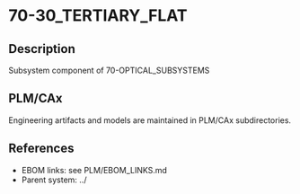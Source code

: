 # 70-30_TERTIARY_FLAT

## Description
Subsystem component of 70-OPTICAL_SUBSYSTEMS

## PLM/CAx
Engineering artifacts and models are maintained in PLM/CAx subdirectories.

## References
- EBOM links: see PLM/EBOM_LINKS.md
- Parent system: ../ 
